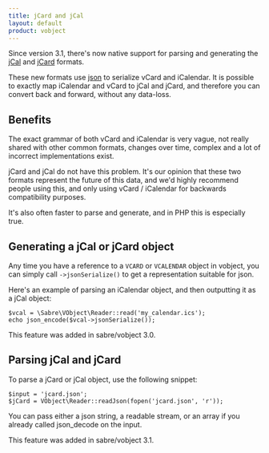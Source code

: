 ```yaml
---
title: jCard and jCal
layout: default
product: vobject
---
```


Since version 3.1, there's now native support for parsing and generating the
[jCal][2] and [jCard][1] formats.

These new formats use [json][3] to serialize vCard and iCalendar. It is
possible to exactly map iCalendar and vCard to jCal and jCard, and therefore
you can convert back and forward, without any data-loss.

Benefits
--------

The exact grammar of both vCard and iCalendar is very vague, not really shared
with other common formats, changes over time, complex and a lot of incorrect
implementations exist.

jCard and jCal do not have this problem. It's our opinion that these two
formats represent the future of this data, and we'd highly recommend people
using this, and only using vCard / iCalendar for backwards compatibility
purposes.

It's also often faster to parse and generate, and in PHP this is especially
true.


Generating a jCal or jCard object
---------------------------------

Any time you have a reference to a `VCARD` or `VCALENDAR` object in vobject,
you can simply call `->jsonSerialize()` to get a representation suitable for
json.

Here's an example of parsing an iCalendar object, and then outputting it as
a jCal object:

    $vcal = \Sabre\VObject\Reader::read('my_calendar.ics');
    echo json_encode($vcal->jsonSerialize());

This feature was added in sabre/vobject 3.0.

Parsing jCal and jCard
----------------------

To parse a jCard or jCal object, use the following snippet:

    $input = 'jcard.json';
    $jCard = VObject\Reader::readJson(fopen('jcard.json', 'r'));

You can pass either a json string, a readable stream, or an array if you
already called json_decode on the input.

This feature was added in sabre/vobject 3.1.


[1]: http://tools.ietf.org/html/rfc7095
[2]: http://tools.ietf.org/html/draft-ietf-jcardcal-jcal-08
[3]: http://www.json.org/
